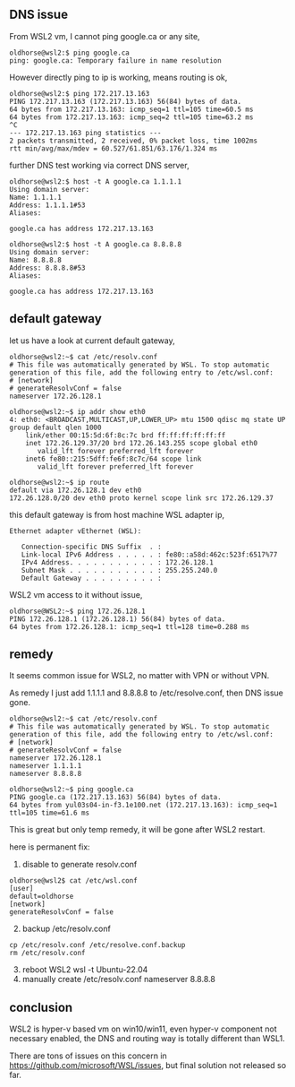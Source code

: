 ## DNS issue 

From WSL2 vm, I cannot ping google.ca or any site, 
```
oldhorse@wsl2:$ ping google.ca
ping: google.ca: Temporary failure in name resolution
```
However directly ping to ip is working, means routing is ok, 
```
oldhorse@wsl2:$ ping 172.217.13.163
PING 172.217.13.163 (172.217.13.163) 56(84) bytes of data.
64 bytes from 172.217.13.163: icmp_seq=1 ttl=105 time=60.5 ms
64 bytes from 172.217.13.163: icmp_seq=2 ttl=105 time=63.2 ms
^C
--- 172.217.13.163 ping statistics ---
2 packets transmitted, 2 received, 0% packet loss, time 1002ms
rtt min/avg/max/mdev = 60.527/61.851/63.176/1.324 ms
```
further DNS test working via correct DNS server,
```
oldhorse@wsl2:$ host -t A google.ca 1.1.1.1
Using domain server:
Name: 1.1.1.1
Address: 1.1.1.1#53
Aliases:

google.ca has address 172.217.13.163

oldhorse@wsl2:$ host -t A google.ca 8.8.8.8
Using domain server:
Name: 8.8.8.8
Address: 8.8.8.8#53
Aliases:

google.ca has address 172.217.13.163
```
## default gateway 
 
let us have a look at current default gateway, 
```
oldhorse@wsl2:~$ cat /etc/resolv.conf
# This file was automatically generated by WSL. To stop automatic generation of this file, add the following entry to /etc/wsl.conf:
# [network]
# generateResolvConf = false
nameserver 172.26.128.1

oldhorse@wsl2:~$ ip addr show eth0
4: eth0: <BROADCAST,MULTICAST,UP,LOWER_UP> mtu 1500 qdisc mq state UP group default qlen 1000
    link/ether 00:15:5d:6f:8c:7c brd ff:ff:ff:ff:ff:ff
    inet 172.26.129.37/20 brd 172.26.143.255 scope global eth0
       valid_lft forever preferred_lft forever
    inet6 fe80::215:5dff:fe6f:8c7c/64 scope link
       valid_lft forever preferred_lft forever

oldhorse@wsl2:~$ ip route
default via 172.26.128.1 dev eth0
172.26.128.0/20 dev eth0 proto kernel scope link src 172.26.129.37
```
this default gateway is from host machine WSL adapter ip, 
```
Ethernet adapter vEthernet (WSL):

   Connection-specific DNS Suffix  . :
   Link-local IPv6 Address . . . . . : fe80::a58d:462c:523f:6517%77
   IPv4 Address. . . . . . . . . . . : 172.26.128.1
   Subnet Mask . . . . . . . . . . . : 255.255.240.0
   Default Gateway . . . . . . . . . :
```
WSL2 vm access to it without issue, 
```
oldhorse@WSL2:~$ ping 172.26.128.1
PING 172.26.128.1 (172.26.128.1) 56(84) bytes of data.
64 bytes from 172.26.128.1: icmp_seq=1 ttl=128 time=0.288 ms
```
## remedy 

It seems common issue for WSL2, no matter with VPN or without VPN.

As remedy I just add 1.1.1.1 and 8.8.8.8 to /etc/resolve.conf, then DNS issue gone.
```
oldhorse@wsl2:~$ cat /etc/resolv.conf
# This file was automatically generated by WSL. To stop automatic generation of this file, add the following entry to /etc/wsl.conf:
# [network]
# generateResolvConf = false
nameserver 172.26.128.1
nameserver 1.1.1.1
nameserver 8.8.8.8

oldhorse@wsl2:~$ ping google.ca
PING google.ca (172.217.13.163) 56(84) bytes of data.
64 bytes from yul03s04-in-f3.1e100.net (172.217.13.163): icmp_seq=1 ttl=105 time=61.6 ms
```
This is great but only temp remedy, it will be gone after WSL2 restart.

here is permanent fix:
1) disable to generate resolv.conf 
```
oldhorse@wsl2$ cat /etc/wsl.conf
[user]
default=oldhorse
[network]
generateResolvConf = false
```
2) backup /etc/resolv.conf
```
cp /etc/resolv.conf /etc/resolve.conf.backup
rm /etc/resolv.conf
```
3) reboot WSL2
wsl -t Ubuntu-22.04 
4) manually create /etc/resolv.conf
nameserver 8.8.8.8

## conclusion
WSL2 is hyper-v based vm on win10/win11, even hyper-v component not necessary enabled, the DNS and routing way is totally different than WSL1.

There are tons of issues on this concern in https://github.com/microsoft/WSL/issues, but final solution not released so far.


